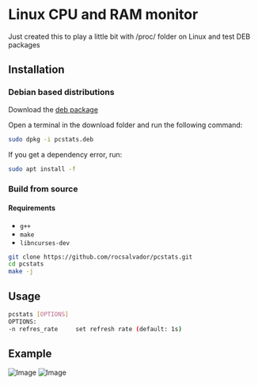 # Linux CPU and RAM monitor
Just created this to play a little bit with /proc/ folder on Linux and test DEB packages
## Installation
### Debian based distributions 
Download the [deb package](https://github.com/001roc20/pcstats/releases)

Open a terminal in the download folder and run the following command:
```bash
sudo dpkg -i pcstats.deb
```
If you get a dependency error, run:
```bash
sudo apt install -f
```
### Build from source

#### Requirements
-  ```g++```
- ```make``` 
- ```libncurses-dev```

```bash
git clone https://github.com/rocsalvador/pcstats.git
cd pcstats
make -j
```

## Usage
```bash
pcstats [OPTIONS]
OPTIONS:
-n refres_rate     set refresh rate (default: 1s)
```
## Example
![Image](https://user-images.githubusercontent.com/58912154/206488777-3a661d71-5355-4b5e-8665-6735bd569f69.png)
![Image](https://user-images.githubusercontent.com/58912154/206488882-3aa3b74e-7852-4559-9a50-19de94ce4446.png)

